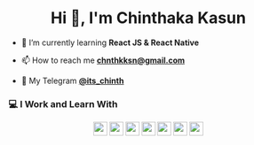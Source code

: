 <h1 align="center">Hi 👋, I'm Chinthaka Kasun</h1>

- 🌱 I’m currently learning **React JS & React Native**

- 📫 How to reach me **chnthkksn@gmail.com**

- 📱 My Telegram <a href="https://t.me/Its_chinth">**@its_chinth**</a>

### 💻 I Work and Learn With

<p  align="center">

<!-- Programming Language -->
<img src="https://img.shields.io/badge/-ReactJs-61DAFB?style=for-the-badge&logo=python&logoColor=white" height="25">
<img src="https://img.shields.io/badge/Python-3776AB?style=for-the-badge&logo=python&logoColor=white" height="25">
<img src="https://img.shields.io/badge/JavaScript-F7DF1E?style=for-the-badge&logo=javascript&logoColor=black" height="25">
<img src="https://img.shields.io/badge/PHP-777BB4?style=for-the-badge&logo=php&logoColor=white" height="25">
<img src="https://img.shields.io/badge/Java-ED8B00?style=for-the-badge&logo=java&logoColor=white" height="25">
<img src="https://img.shields.io/badge/C-00599C?style=for-the-badge&logo=c&logoColor=white" height="25">
<img src="https://img.shields.io/badge/C%2B%2B-00599C?style=for-the-badge&logo=c%2B%2B&logoColor=white" height="25">

</p>
